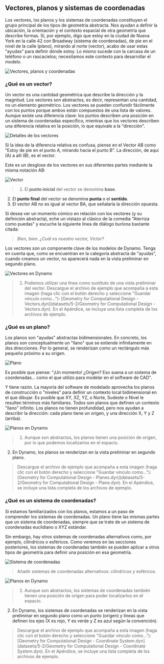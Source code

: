 

## Vectores, planos y sistemas de coordenadas

Los vectores, los planos y los sistemas de coordenadas constituyen el grupo principal de los tipos de geometría abstracta. Nos ayudan a definir la ubicación, la orientación y el contexto espacial de otra geometría que describe formas. Si, por ejemplo, digo que estoy en la ciudad de Nueva York en la calle 42 con Broadway (sistema de coordenadas), de pie en el nivel de la calle (plano), mirando al norte (vector), acabo de usar estas "ayudas" para definir dónde estoy. Lo mismo sucede con la carcasa de un teléfono o un rascacielos; necesitamos este contexto para desarrollar el modelo.

![Vectores, planos y coordenadas](images/5-2/VectorsPlanesCoodinates.jpg)

### ¿Qué es un vector?

Un vector es una cantidad geométrica que describe la dirección y la magnitud. Los vectores son abstractos, es decir, representan una cantidad, no un elemento geométrico. Los vectores se pueden confundir fácilmente con los puntos porque ambos están compuestos de una lista de valores. Aunque existe una diferencia clave: los puntos describen una posición en un sistema de coordenadas específico, mientras que los vectores describen una diferencia relativa en la posición, lo que equivale a la "dirección".

![Detalles de los vectores](images/5-2/Vector-Detailed.jpg)

Si la idea de la diferencia relativa es confusa, piense en el Vector AB como "Estoy de pie en el punto A, mirando hacia el punto B". La dirección, de aquí (A) a allí (B), es el vector.

Este es un desglose de los vectores en sus diferentes partes mediante la misma notación AB:

![Vector](images/5-2/Vector.jpg)

> 1. El **punto inicial** del vector se denomina **base**.
2. El **punto final** del vector se denomina **punta** o el **sentido**.
3. El vector AB no es igual al vector BA, que señalaría la dirección opuesta.

Si desea ver un momento cómico en relación con los vectores (y su definición abstracta), eche un vistazo al clásico de la comedia "Aterriza como puedas" y escuche la siguiente línea de diálogo burlona bastante citada:

> *Bien, bien. ¿Cuál es nuestro vector, Víctor?*

Los vectores son un componente clave de los modelos de Dynamo. Tenga en cuenta que, como se encuentran en la categoría abstracta de "ayudas", cuando creamos un vector, no aparecerá nada en la vista preliminar en segundo plano.

![Vectores en Dynamo](images/5-2/Dynamo-Vector.jpg)

> 1. Podemos utilizar una línea como sustituto de una vista preliminar del vector.
> Descargue el archivo de ejemplo que acompaña a esta imagen (haga clic con el botón derecho y seleccione "Guardar vínculo como..."): [Geometry for Computational Design - Vectors.dyn](datasets/5-2/Geometry for Computational Design - Vectors.dyn). En el Apéndice, se incluye una lista completa de los archivos de ejemplo.

### ¿Qué es un plano?

Los planos son "ayudas" abstractas bidimensionales. En concreto, los planos son conceptualmente un "llano" que se extiende infinitamente en dos direcciones. Por lo general, se renderizan como un rectángulo más pequeño próximo a su origen.

![Plano](images/5-2/Plane.jpg)

Es posible que piense: "¡Un momento! ¿Origen? Eso suena a un sistema de coordenadas... como el que utilizo para modelar en el software de CAD".

Y tiene razón. La mayoría del software de modelado aprovecha los planos de construcción o "niveles" para definir un contexto local bidimensional en el que dibujar. Es posible que XY, XZ, YZ, o Norte, Sudeste o Nivel le resulten términos más familiares. Todos son planos que definen un contexto "llano" infinito. Los planos no tienen profundidad, pero nos ayudan a describir la dirección: cada plano tiene un origen, y una dirección X, Y y Z (arriba).

![Planos en Dynamo](images/5-2/Dynamo-Plane.jpg)

> 1. Aunque son abstractos, los planos tienen una posición de origen, por lo que podemos localizarlos en el espacio.
2. En Dynamo, los planos se renderizan en la vista preliminar en segundo plano.
> Descargue el archivo de ejemplo que acompaña a esta imagen (haga clic con el botón derecho y seleccione "Guardar vínculo como..."): [Geometry for Computational Design - Planes.dyn](datasets/5-2/Geometry for Computational Design - Plane.dyn). En el Apéndice, se incluye una lista completa de los archivos de ejemplo.

### ¿Qué es un sistema de coordenadas?

Si estamos familiarizados con los planos, estamos a un paso de comprender los sistemas de coordenadas. Un plano tiene las mismas partes que un sistema de coordenadas, siempre que se trate de un sistema de coordenadas euclidiano o XYZ estándar.

Sin embargo, hay otros sistemas de coordenadas alternativos como, por ejemplo, cilíndricos o esféricos. Como veremos en las secciones posteriores, los sistemas de coordenadas también se pueden aplicar a otros tipos de geometría para definir una posición en esa geometría.

![Sistema de coordenadas](images/5-2/CoordinateSystem.jpg)

> Añadir sistemas de coordenadas alternativos: cilíndricos y esféricos.

![Planos en Dynamo](images/5-2/Dynamo-CoordinateSystem.jpg)

> 1. Aunque son abstractos, los sistemas de coordenadas también tienen una posición de origen para poder localizarlos en el espacio.
2. En Dynamo, los sistemas de coordenadas se renderizan en la vista preliminar en segundo plano como un punto (origen) y líneas que definen los ejes (X es rojo, Y es verde y Z es azul según la convención).
> Descargue el archivo de ejemplo que acompaña a esta imagen (haga clic con el botón derecho y seleccione "Guardar vínculo como..."): [Geometry for Computational Design - Coordinate System.dyn](datasets/5-2/Geometry for Computational Design - Coordinate System.dyn). En el Apéndice, se incluye una lista completa de los archivos de ejemplo.

